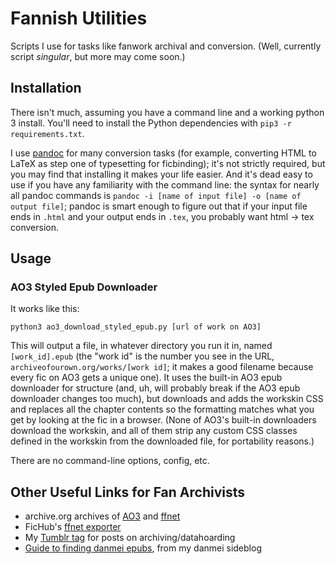 # Fannish Utilities

Scripts I use for tasks like fanwork archival and conversion.  (Well, currently script _singular_, but more may come soon.)

## Installation

There isn't much, assuming you have a command line and a working python 3 install.  You'll need to install the Python dependencies with `pip3 -r requirements.txt`.

I use [pandoc](https://pandoc.org/installing.html) for many conversion tasks (for example, converting HTML to LaTeX as step one of typesetting for ficbinding); it's not strictly required, but you may find that installing it makes your life easier.  And it's dead easy to use if you have any familiarity with the command line: the syntax for nearly all pandoc commands is `pandoc -i [name of input file] -o [name of output file]`; pandoc is smart enough to figure out that if your input file ends in `.html` and your output ends in `.tex`, you probably want html -> tex conversion.

## Usage 

### AO3 Styled Epub Downloader

It works like this:

```
python3 ao3_download_styled_epub.py [url of work on AO3]
```

This will output a file, in whatever directory you run it in, named `[work_id].epub` (the "work id" is the number you see in the URL, `archiveofourown.org/works/[work id]`; it makes a good filename because every fic on AO3 gets a unique one).  It uses the built-in AO3 epub downloader for structure (and, uh, will probably break if the AO3 epub downloader changes too much), but downloads and adds the workskin CSS and replaces all the chapter contents so the formatting matches what you get by looking at the fic in a browser.  (None of AO3's built-in downloaders download the workskin, and all of them strip any custom CSS classes defined in the workskin from the downloaded file, for portability reasons.)

There are no command-line options, config, etc.

## Other Useful Links for Fan Archivists

* archive.org archives of [AO3](https://archive.org/details/AO3_final_location) and [ffnet](https://archive.org/download/fanfictiondotnet_repack)
* FicHub's [ffnet exporter](https://fichub.net/)
* My [Tumblr tag](https://gender-trash.tumblr.com/tagged/datahoarding%20tag) for posts on archiving/datahoarding
* [Guide to finding danmei epubs](https://www.tumblr.com/mu-qingfang-stan-account/726745605416894464/btw-if-you-ever-cant-find-an?source=share), from my danmei sideblog
